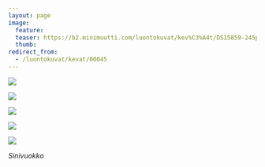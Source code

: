 ```yaml
---
layout: page
image:
  feature:
  teaser: https://b2.minimuutti.com/luontokuvat/kev%C3%A4t/DS15859-245px.jpg
  thumb:
redirect_from:
  - /luontokuvat/kevat/00045
---
```


![](https://b2.minimuutti.com/luontokuvat/kev%C3%A4t/DS15852-800px.jpg)

![](https://b2.minimuutti.com/luontokuvat/kev%C3%A4t/DS15854-800px.jpg)

![](https://b2.minimuutti.com/luontokuvat/kev%C3%A4t/DS15856-800px.jpg)

![](https://b2.minimuutti.com/luontokuvat/kev%C3%A4t/DS15859-800px.jpg)

![](https://b2.minimuutti.com/luontokuvat/kev%C3%A4t/DS15862-800px.jpg)

*Sinivuokko*
